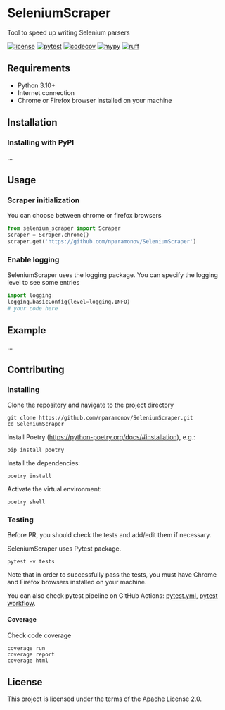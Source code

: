 # SeleniumScraper
Tool to speed up writing Selenium parsers

[![license](https://img.shields.io/github/license/nparamonov/SeleniumScraper)](https://github.com/nparamonov/SeleniumScraper/blob/main/LICENSE)
[![pytest](https://img.shields.io/github/actions/workflow/status/nparamonov/SeleniumScraper/pytest.yml?branch=main&label=pytest&logo=pytest)](https://github.com/nparamonov/SeleniumScraper/actions/workflows/pytest.yml)
[![codecov](https://img.shields.io/codecov/c/github/nparamonov/SeleniumScraper/main?label=coverage&logo=codecov&token=YZZ21OI7AG)](https://codecov.io/gh/nparamonov/SeleniumScraper)
[![mypy](https://img.shields.io/github/actions/workflow/status/nparamonov/SeleniumScraper/mypy.yml?branch=main&label=mypy&logo=python)](https://github.com/nparamonov/SeleniumScraper/actions/workflows/mypy.yml)
[![ruff](https://img.shields.io/github/actions/workflow/status/nparamonov/SeleniumScraper/ruff.yml?branch=main&label=ruff&logo=ruff)](https://github.com/nparamonov/SeleniumScraper/actions/workflows/ruff.yml)

## Requirements
- Python 3.10+
- Internet connection
- Chrome or Firefox browser installed on your machine

## Installation
### Installing with PyPI
...

## Usage
### Scraper initialization
You can choose between chrome or firefox browsers
```python
from selenium_scraper import Scraper
scraper = Scraper.chrome()
scraper.get('https://github.com/nparamonov/SeleniumScraper')
```
### Enable logging
SeleniumScraper uses the logging package. You can specify the logging level to see some entries
```python
import logging
logging.basicConfig(level=logging.INFO)
# your code here
```
## Example
...

## Contributing
### Installing
Clone the repository and navigate to the project directory
```shell
git clone https://github.com/nparamonov/SeleniumScraper.git
cd SeleniumScraper
```
Install Poetry (https://python-poetry.org/docs/#installation), e.g.:
```shell
pip install poetry
```
Install the dependencies:
```shell
poetry install
```
Activate the virtual environment:
```shell
poetry shell
```

### Testing
Before PR, you should check the tests and add/edit them if necessary.

SeleniumScraper uses Pytest package.
```shell
pytest -v tests
```

Note that in order to successfully pass the tests, you must have Chrome and Firefox browsers installed on your machine.

You can also check pytest pipeline on GitHub Actions:
[pytest.yml](https://github.com/nparamonov/SeleniumScraper/blob/main/.github/workflows/pytest.yml), 
[pytest workflow](https://github.com/nparamonov/SeleniumScraper/actions/workflows/pytest.yml).

#### Coverage
Check code coverage
```shell
coverage run
coverage report
coverage html
```

## License
This project is licensed under the terms of the Apache License 2.0.